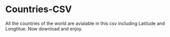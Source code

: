 # Countries-CSV
All the countries of the world are avialable in this csv including Latitude and Longtitue.
Now download and enjoy.
